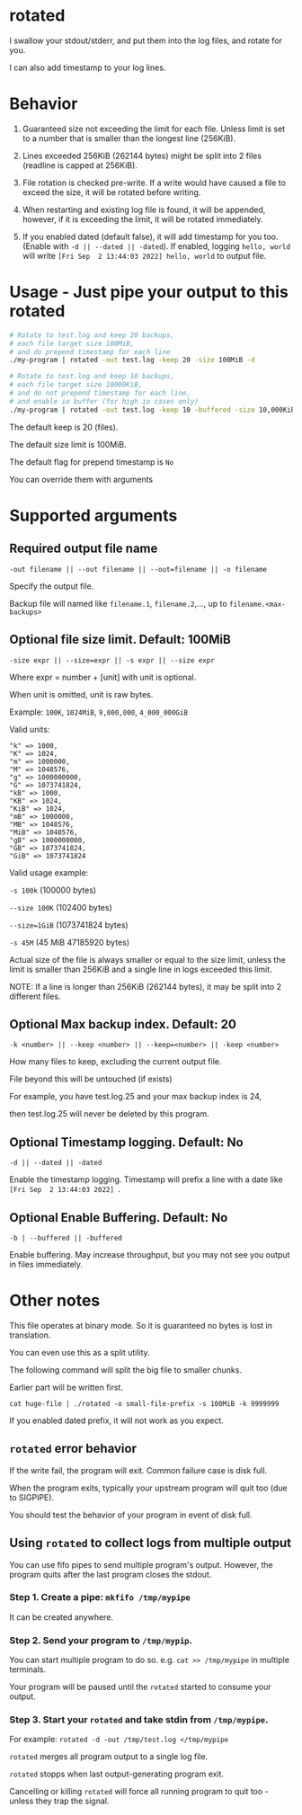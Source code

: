 # rotated
I swallow your stdout/stderr, and put them into the log files, and rotate for you.

I can also add timestamp to your log lines.

# Behavior
1. Guaranteed size not exceeding the limit for each file. Unless limit is set to a number that is smaller than the longest line (256KiB).

2. Lines exceeded 256KiB (262144 bytes) might be split into 2 files (readline is capped at 256KiB).

3. File rotation is checked pre-write. If a write would have caused a file to exceed the size, it will be rotated before writing.

4. When restarting and existing log file is found, it will be appended, however, if it is exceeding the limit, it will be rotated immediately.

5. If you enabled dated (default false), it will add timestamp for you too. (Enable with `-d || --dated || -dated`). If enabled, logging `hello, world` will write `[Fri Sep  2 13:44:03 2022] hello, world` to output file.

# Usage - Just pipe your output to this rotated

```bash
# Rotate to test.log and keep 20 backups, 
# each file target size 100MiB, 
# and do prepend timestamp for each line
./my-program | rotated -out test.log -keep 20 -size 100MiB -d

# Rotate to test.log and keep 10 backups, 
# each file target size 10000KiB, 
# and do not prepend timestamp for each line,
# and enable io buffer (for high io cases only)
./my-program | rotated -out test.log -keep 10 -buffered -size 10,000KiB
```

The default keep is 20 (files).

The default size limit is 100MiB.

The default flag for prepend timestamp is `No`

You can override them with arguments

# Supported arguments

## Required output file name
`-out filename || --out filename || --out=filename || -o filename`

Specify the output file. 

Backup file will named like `filename.1`, `filename.2`,..., up to `filename.<max-backups>`

## Optional file size limit. Default: 100MiB
`-size expr || --size=expr || -s expr || --size expr`

Where expr = number + [unit] with unit is optional.

When unit is omitted, unit is raw bytes.

Example: `100K`, `1024MiB`, `9,000,000`, `4_000_000GiB`

Valid units: 
```
"k" => 1000,
"K" => 1024,
"m" => 1000000,
"M" => 1048576,
"g" => 1000000000,
"G" => 1073741824,
"kB" => 1000,
"KB" => 1024,
"KiB" => 1024,
"mB" => 1000000,
"MB" => 1048576,
"MiB" => 1048576,
"gB" => 1000000000,
"GB" => 1073741824,
"GiB" => 1073741824
```

Valid usage example:

`-s 100k` (100000 bytes)

`--size 100K` (102400 bytes)

`--size=1GiB` (1073741824 bytes)

`-s 45M` (45 MiB 47185920 bytes)

Actual size of the file is always smaller or equal to the size limit,
unless the limit is smaller than 256KiB and a single line in logs exceeded this limit.


NOTE: If a line is longer than 256KiB (262144 bytes), it may be split into 2 different files.

## Optional Max backup index. Default: 20
`-k <number> || --keep <number> || --keep=<number> || -keep <number>` 

How many files to keep, excluding the current output file.

File beyond this will be untouched (if exists)

For example, you have test.log.25 and your max backup index is 24, 

then test.log.25 will never be deleted by this program.

## Optional Timestamp logging. Default: No
`-d || --dated || -dated`

Enable the timestamp logging. Timestamp will prefix a line with a date like `[Fri Sep  2 13:44:03 2022] `.

## Optional Enable Buffering. Default: No
`-b | --buffered || -buffered`

Enable buffering. May increase throughput, but you may not see you output in files immediately.

# Other notes
This file operates at binary mode. So it is guaranteed no bytes is lost in translation.

You can even use this as a split utility.

The following command will split the big file to smaller chunks. 

Earlier part will be written first.

`cat huge-file | ./rotated -o small-file-prefix -s 100MiB -k 9999999`

If you enabled dated prefix, it will not work as you expect.


## `rotated` error behavior
If the write fail, the program will exit. Common failure case is disk full.

When the program exits, typically your upstream program will quit too (due to SIGPIPE).

You should test the behavior of your program in event of disk full.

## Using `rotated` to collect logs from multiple output
You can use fifo pipes to send multiple program's output. However, the program quits after the last program closes the stdout.

### Step 1. Create a pipe: `mkfifo /tmp/mypipe`

It can be created anywhere.

### Step 2. Send your program to `/tmp/mypip`. 

You can start multiple program to do so. e.g. `cat >> /tmp/mypipe` in multiple terminals.

Your program will be paused until the `rotated` started to consume your output.
        
### Step 3. Start your `rotated` and take stdin from `/tmp/mypipe`. 
For example:
`rotated -d -out /tmp/test.log </tmp/mypipe`

`rotated` merges all program output to a single log file.

`rotated` stopps when last output-generating program exit. 

Cancelling or killing `rotated` will force all running program to quit too - unless they trap the signal.


